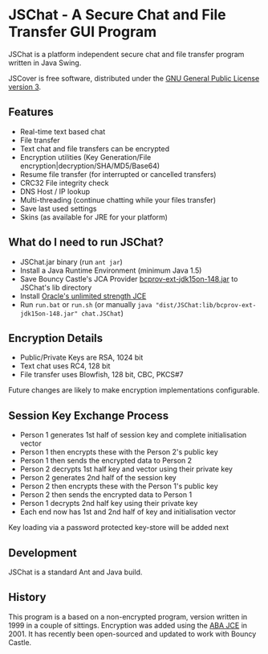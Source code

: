 JSChat - A Secure Chat and File Transfer GUI Program
====================================================

JSChat is a platform independent secure chat and file transfer program written in Java Swing.

JSCover is free software, distributed under the
[GNU General Public License version 3](http://www.gnu.org/licenses/gpl.txt).

Features
--------
* Real-time text based chat
* File transfer
* Text chat and file transfers can be encrypted
* Encryption utilities (Key Generation/File encryption|decryption/SHA/MD5/Base64)
* Resume file transfer (for interrupted or cancelled transfers)
* CRC32 File integrity check
* DNS Host / IP lookup
* Multi-threading (continue chatting while your files transfer)
* Save last used settings
* Skins (as available for JRE for your platform)

What do I need to run JSChat?
-----------------------------
* JSChat.jar binary (run `ant jar`)
* Install a Java Runtime Environment (minimum Java 1.5)
* Save Bouncy Castle's JCA Provider [bcprov-ext-jdk15on-148.jar](http://www.bouncycastle.org/download/bcprov-ext-jdk15on-148.jar) to JSChat's lib directory
* Install [Oracle's unlimited strength JCE](http://www.oracle.com/technetwork/java/javase/downloads/index.html)
* Run `run.bat` or `run.sh` (or manually `java "dist/JSChat:lib/bcprov-ext-jdk15on-148.jar" chat.JSChat`)

Encryption Details
------------------
* Public/Private Keys are RSA, 1024 bit
* Text chat uses RC4, 128 bit
* File transfer uses Blowfish, 128 bit, CBC, PKCS#7

Future changes are likely to make encryption implementations configurable.

Session Key Exchange Process
----------------------------
* Person 1 generates 1st half of session key and complete initialisation vector
* Person 1 then encrypts these with the Person 2's public key
* Person 1 then sends the encrypted data to Person 2
* Person 2 decrypts 1st half key and vector using their private key
* Person 2 generates 2nd half of the session key
* Person 2 then encrypts these with the Person 1's public key
* Person 2 then sends the encrypted data to Person 1
* Person 1 decrypts 2nd half key using their private key
* Each end now has 1st and 2nd half of key and initialisation vector

Key loading via a password protected key-store will be added next

Development
-----------
JSChat is a standard Ant and Java build.

History
-------
This program is a based on a non-encrypted program, version written in 1999 in a couple of sittings. Encryption was
added using the [ABA JCE](http://web.archive.org/web/20010217155013/http://www.wumpus.com.au/crypto/aba.html) in 2001.
It has recently been open-sourced and updated to work with Bouncy Castle.